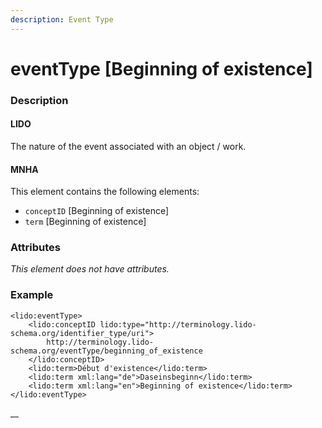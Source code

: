 ```yaml
---
description: Event Type
---
```


# eventType \[Beginning of existence]

### Description

#### LIDO

The nature of the event associated with an object / work.

#### MNHA

This element contains the following elements:

* `conceptID` \[Beginning of existence]
* `term` \[Beginning of existence]

### Attributes

_This element does not have attributes._

### Example

```markup
<lido:eventType>
    <lido:conceptID lido:type="http://terminology.lido-schema.org/identifier_type/uri">
        http://terminology.lido-schema.org/eventType/beginning_of_existence
    </lido:conceptID>
    <lido:term>Début d'existence</lido:term>
    <lido:term xml:lang="de">Daseinsbeginn</lido:term>
    <lido:term xml:lang="en">Beginning of existence</lido:term>
</lido:eventType>
```

__
